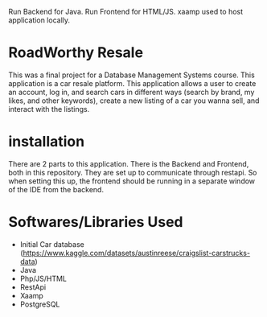 Run Backend for Java.
Run Frontend for HTML/JS.
xaamp used to host application locally.

# RoadWorthy Resale
This was a final project for a Database Management Systems course. This application is a car resale platform. This application allows a user to create an account, log in, and search cars in different ways (search by brand, my likes, and other keywords), create a new listing of a car you wanna sell, and interact with the listings.

# installation
There are 2 parts to this application. There is the Backend and Frontend, both in this repository. They are set up to communicate through restapi. So when setting this up, the frontend should be running in a separate window of the IDE from the backend.

# Softwares/Libraries Used
- Initial Car database (https://www.kaggle.com/datasets/austinreese/craigslist-carstrucks-data)
- Java
- Php/JS/HTML
- RestApi
- Xaamp
- PostgreSQL
